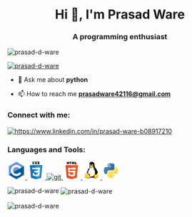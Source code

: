 <h1 align="center">Hi 👋, I'm Prasad Ware</h1>
<h3 align="center">A programming enthusiast</h3>

<p align="left"> <img src="https://komarev.com/ghpvc/?username=prasad-d-ware&label=Profile%20views&color=0e75b6&style=flat" alt="prasad-d-ware" /> </p>

<p align="left"> <a href="https://github.com/ryo-ma/github-profile-trophy"><img src="https://github-profile-trophy.vercel.app/?username=prasad-d-ware" alt="prasad-d-ware" /></a> </p>

- 💬 Ask me about **python**

- 📫 How to reach me **prasadware42116@gmail.com**

<h3 align="left">Connect with me:</h3>
<p align="left">
<a href="https://linkedin.com/in/https://www.linkedin.com/in/prasad-ware-b08917210" target="blank"><img align="center" src="https://raw.githubusercontent.com/rahuldkjain/github-profile-readme-generator/master/src/images/icons/Social/linked-in-alt.svg" alt="https://www.linkedin.com/in/prasad-ware-b08917210" height="30" width="40" /></a>
</p>

<h3 align="left">Languages and Tools:</h3>
<p align="left"> <a href="https://www.cprogramming.com/" target="_blank" rel="noreferrer"> <img src="https://raw.githubusercontent.com/devicons/devicon/master/icons/c/c-original.svg" alt="c" width="40" height="40"/> </a> <a href="https://www.w3schools.com/css/" target="_blank" rel="noreferrer"> <img src="https://raw.githubusercontent.com/devicons/devicon/master/icons/css3/css3-original-wordmark.svg" alt="css3" width="40" height="40"/> </a> <a href="https://git-scm.com/" target="_blank" rel="noreferrer"> <img src="https://www.vectorlogo.zone/logos/git-scm/git-scm-icon.svg" alt="git" width="40" height="40"/> </a> <a href="https://www.w3.org/html/" target="_blank" rel="noreferrer"> <img src="https://raw.githubusercontent.com/devicons/devicon/master/icons/html5/html5-original-wordmark.svg" alt="html5" width="40" height="40"/> </a> <a href="https://www.linux.org/" target="_blank" rel="noreferrer"> <img src="https://raw.githubusercontent.com/devicons/devicon/master/icons/linux/linux-original.svg" alt="linux" width="40" height="40"/> </a> <a href="https://www.python.org" target="_blank" rel="noreferrer"> <img src="https://raw.githubusercontent.com/devicons/devicon/master/icons/python/python-original.svg" alt="python" width="40" height="40"/> </a> </p>

<p><img align="left" src="https://github-readme-stats.vercel.app/api/top-langs?username=prasad-d-ware&show_icons=true&locale=en&layout=compact" alt="prasad-d-ware" /></p>

<p>&nbsp;<img align="center" src="https://github-readme-stats.vercel.app/api?username=prasad-d-ware&show_icons=true&locale=en" alt="prasad-d-ware" /></p>

<p><img align="center" src="https://github-readme-streak-stats.herokuapp.com/?user=prasad-d-ware&" alt="prasad-d-ware" /></p>
